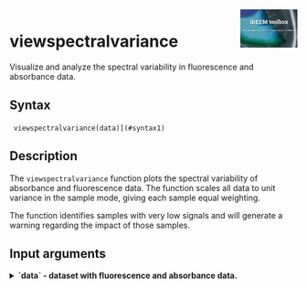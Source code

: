<img src="top right corner logo.png" width="100" height="auto" align="right"/>

# viewspectralvariance
Visualize and analyze the spectral variability in fluorescence and absorbance data.



## Syntax
` viewspectralvariance(data)](#syntax1)`




## Description

The `viewspectralvariance` function plots the spectral variability of absorbance and fluorescence data. The function scales all data to unit variance in the sample mode, giving each sample equal weighting.



The function identifies samples with very low signals and will generate a warning regarding the impact of those samples.




## Input arguments

<details>
    <summary><b>`data` - dataset with fluorescence and absorbance data.</b></summary>
    <i>drEEMdataset</i>
        
A dataset of the class `drEEMdataset` that passes the validation function `tbx.validatedataset(data)`. 


</details>
